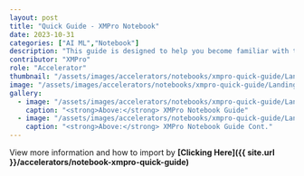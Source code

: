 ```yaml
---
layout: post
title: "Quick Guide - XMPro Notebook"
date: 2023-10-31
categories: ["AI ML","Notebook"]
description: "This guide is designed to help you become familiar with the essential features of the XMPro Notebook and provide you with the necessary knowledge to start configuring AI solutions within the platform."
contributor: "XMPro"
role: "Accelerator"
thumbnail: "/assets/images/accelerators/notebooks/xmpro-quick-guide/Landing%20Page.png"
image: "/assets/images/accelerators/notebooks/xmpro-quick-guide/Landing%20Page.png"
gallery:
  - image: "/assets/images/accelerators/notebooks/xmpro-quick-guide/Landing%20Page.png"
    caption: "<strong>Above:</strong> XMPro Notebook Guide"
  - image: "/assets/images/accelerators/notebooks/xmpro-quick-guide/Landing%20Page%20cont.png"
    caption: "<strong>Above:</strong> XMPro Notebook Guide Cont."
---
```


View more information and how to import by <strong>[Clicking Here]({{ site.url }}/accelerators/notebook-xmpro-quick-guide)</strong>